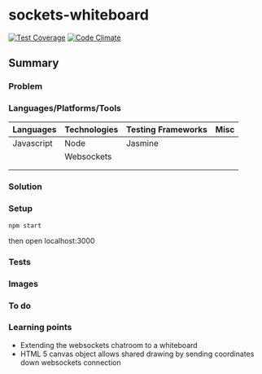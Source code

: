 # sockets-whiteboard

[![Test Coverage](https://codeclimate.com/github/chandley/sockets-whiteboard/badges/coverage.svg)](https://codeclimate.com/github/chandley/sockets-whiteboard)
[![Code Climate](https://codeclimate.com/github/chandley/sockets-whiteboard/badges/gpa.svg)](https://codeclimate.com/github/chandley/sockets-whiteboard)

## Summary

### Problem

### Languages/Platforms/Tools

| Languages | Technologies  | Testing Frameworks| Misc
| :-------------------------------------------- |:--------------|:-----------|:----|
| Javascript      |  Node             | Jasmine            |               |
|           |  Websockets             |                   |               |
|           |               |                   |  
|           |               |

### Solution



### Setup

```
npm start
```
then open localhost:3000

### Tests

### Images

### To do



### Learning points
  
* Extending the websockets chatroom to a whiteboard
* HTML 5 canvas object allows shared drawing by sending coordinates down websockets connection
